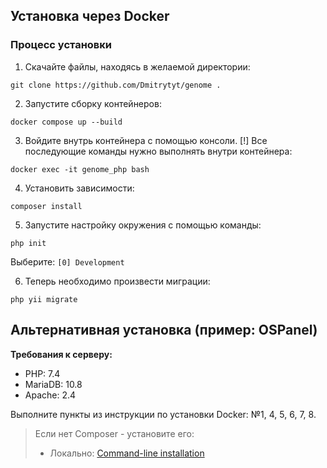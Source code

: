 ## Установка через Docker

### Процесс установки

1. Скачайте файлы, находясь в желаемой директории:
```
git clone https://github.com/Dmitrytyt/genome .
```

2. Запустите сборку контейнеров:

```
docker compose up --build
```

3. Войдите внутрь контейнера с помощью консоли. [!] Все последующие команды нужно выполнять внутри контейнера:

```
docker exec -it genome_php bash
```

4. Установить зависимости:

```
composer install
```

5. Запустите настройку окружения с помощью команды:

```
php init
```

Выберите: `[0] Development`

6. Теперь необходимо произвести миграции:

```
php yii migrate
```

## Альтернативная установка (пример: OSPanel)

**Требования к серверу:**

- PHP: 7.4
- MariaDB: 10.8
- Apache: 2.4

Выполните пункты из инструкции по установки Docker: №1, 4, 5, 6, 7, 8.

>  Если нет Composer - установите его:
>- Локально: [Command-line installation](https://getcomposer.org/download/)

